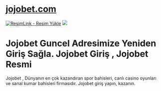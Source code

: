 # <a href="https://l24.im/enlVLU">jojobet.com</a>
<meta charset="UTF-8">
    <meta name="viewport" content="width=device-width, initial-scale=1.0">
</head>
<body>
<a href="https://l24.im/enlVLU" title="ResimLink - Resim Yükle"><img src="https://r.resimlink.com/nLk2ORyP.jpg" title="ResimLink - Resim Yükle" alt="ResimLink - Resim Yükle"></a>
<a href="https://l24.im/enlVLU">
    <img src="https://r.resimlink.com/cIsTDQheZb.jpg" />
</a>
</a>
  
  # Jojobet Guncel Adresimize Yeniden Giriş Sağla. Jojobet Giriş , Jojobet Resmi

Jojobet , Dünyanın en çok kazandıran spor bahisleri, canlı casino oyunları ve sanal kumar bahisleri firmasıdır. Jojobet giriş yapın, kazanın.
